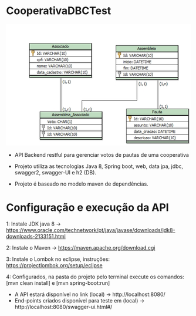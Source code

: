 # CooperativaDBCTest

![Alt Text](https://github.com/leohmcx/cooperativadbctest/blob/main/logico.jpg)

- API Backend restful para gerenciar votos de pautas de uma cooperativa

- Projeto utiliza as tecnologias Java 8, Spring boot, web, data jpa, jdbc, swagger2, swagger-UI e h2 (DB).

- Projeto é baseado no modelo maven de dependências.

# Configuração e execução da API

1: Instale JDK java 8 -> https://www.oracle.com/technetwork/pt/java/javase/downloads/jdk8-downloads-2133151.html

2: Instale o Maven -> https://maven.apache.org/download.cgi

3: Instale o Lombok no eclipse, instruções: https://projectlombok.org/setup/eclipse

4: Configurados, na pasta do projeto pelo terminal execute os comandos: [mvn clean install] e [mvn spring-boot:run]

- A API estará disponível no link (local) -> http://localhost:8080/
- End-points criados disponível para teste em (local) -> http://localhost:8080/swagger-ui.html#/